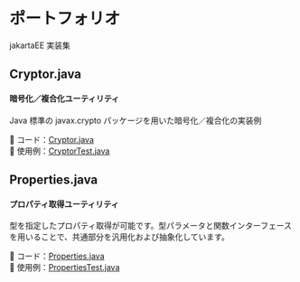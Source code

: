 # ポートフォリオ
jakartaEE 実装集

## Cryptor.java
#### 暗号化／複合化ユーティリティ
Java 標準の javax.crypto パッケージを用いた暗号化／複合化の実装例

:open_file_folder: コード：[Cryptor.java](demo/src/main/java/com/example/Cryptor.java)  
:open_file_folder: 使用例：[CryptorTest.java](demo/src/test/java/com/example/CryptorTest.java)

## Properties.java
#### プロパティ取得ユーティリティ
型を指定したプロパティ取得が可能です。型パラメータと関数インターフェースを用いることで、共通部分を汎用化および抽象化しています。

:open_file_folder: コード：[Properties.java](demo/src/main/java/com/example/Properties.java)  
:open_file_folder: 使用例：[PropertiesTest.java](demo/src/test/java/com/example/PropertiesTest.java)
